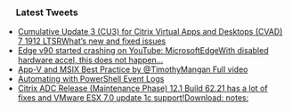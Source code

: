 <h3><a href="https://twitter.com/endi24"><img height=16 src="https://upload.wikimedia.org/wikipedia/sco/9/9f/Twitter_bird_logo_2012.svg"></a> Latest Tweets</h3>

<!-- BLOG-POST-LIST:START -->
- [Cumulative Update 3 (CU3) for Citrix Virtual Apps and Desktops (CVAD) 7 1912 LTSRWhat’s new and fixed issues](https://rss.app/articles/cb4e791f6f6d729c074351566bd3a7c508111d6e1a31b6e890b6c809918773d2f150f40f60dbd869f0a4627ad91c0f9469dd6fe3c3)
- [Edge v90 started crashing on YouTube: MicrosoftEdgeWith disabled hardware accel, this does not happen…](https://rss.app/articles/cb4e791f6f6d729c074351566bd3a7c508111d6e1a31b6e890b6c809918773d2f150f40f60dbdb6ff1a0697ddb110f9066dd6de0c7)
- [App-V and MSIX Best Practice by @TimothyMangan Full video](https://rss.app/articles/cb4e791f6f6d729c074351566bd3a7c508111d6e1a31b6e890b6c809918773d2f150f40f60dbdb6ef5ab687ed7140f9266d76be0c1)
- [Automating with PowerShell Event Logs](https://rss.app/articles/cb4e791f6f6d729c074351566bd3a7c508111d6e1a31b6e890b6c809918773d2f150f40f60dbdb6dfba66f74d8140c9367d160e0c4)
- [Citrix ADC Release (Maintenance Phase) 12.1 Build 62.21 has a lot of fixes and VMware ESX 7.0 update 1c support!Download:  notes:](https://rss.app/articles/cb4e791f6f6d729c074351566bd3a7c508111d6e1a31b6e890b6c809918773d2f150f40f60dbdb6bf6a0687cde170d9061d76de6c4)
<!-- BLOG-POST-LIST:END -->
